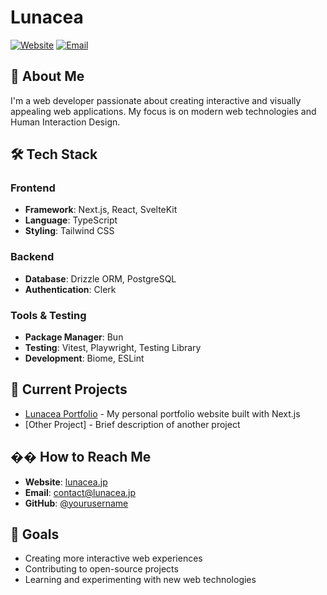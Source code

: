 # Lunacea

[![Website](https://img.shields.io/badge/Website-lunacea.jp-38B2AC?style=flat-square)](https://lunacea.jp)
[![Email](https://img.shields.io/badge/Email-contact@lunacea.jp-blue?style=flat-square)](mailto:contact@lunacea.jp)

## 👋 About Me

I'm a web developer passionate about creating interactive and visually appealing web applications.
My focus is on modern web technologies and Human Interaction Design.

## 🛠️ Tech Stack

### Frontend
- **Framework**: Next.js, React, SvelteKit
- **Language**: TypeScript
- **Styling**: Tailwind CSS

### Backend
- **Database**: Drizzle ORM, PostgreSQL
- **Authentication**: Clerk

### Tools & Testing
- **Package Manager**: Bun
- **Testing**: Vitest, Playwright, Testing Library
- **Development**: Biome, ESLint

## 🌟 Current Projects

- [Lunacea Portfolio](https://lunacea.jp) - My personal portfolio website built with Next.js
- [Other Project] - Brief description of another project

## �� How to Reach Me

- **Website**: [lunacea.jp](https://lunacea.jp)
- **Email**: [contact@lunacea.jp](mailto:contact@lunacea.jp)
- **GitHub**: [@yourusername](https://github.com/yourusername)

## 🎯 Goals

- Creating more interactive web experiences
- Contributing to open-source projects
- Learning and experimenting with new web technologies

